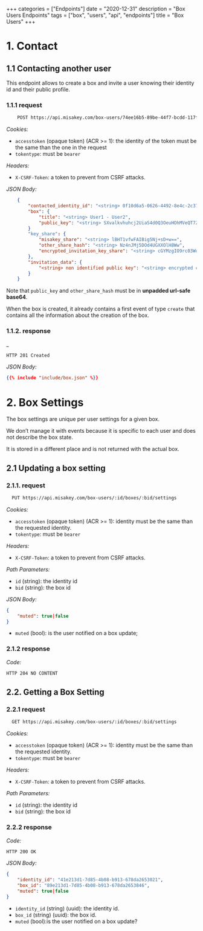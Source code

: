 +++
categories = ["Endpoints"]
date = "2020-12-31"
description = "Box Users Endpoints"
tags = ["box", "users", "api", "endpoints"]
title = "Box Users"
+++

# 1. Contact

## 1.1 Contacting another user

This endpoint allows to create a box and invite a user
knowing their identity id and their public profile.

### 1.1.1 request

```bash
    POST https://api.misakey.com/box-users/74ee16b5-89be-44f7-bcdd-117f496a90a7/contact
```

_Cookies:_
- `accesstoken` (opaque token) (ACR >= 1): the identity of the token must be the same than the one in the request
- `tokentype`: must be `bearer`

_Headers:_
- `X-CSRF-Token`: a token to prevent from CSRF attacks.

_JSON Body:_
```json
    {
        "contacted_identity_id": "<string> 0f10d6a5-0626-4492-8e4c-2c37b258f921 ",
        "box": {
            "title": "<string> User1 - User2",
            "public_key": "<string> SXvalkvhuhcj2UiaS4d0Q3OeuHOhMVeQT7ZGfCH2YCw",
        }
        "key_share": {
            "misakey_share": "<string> lBHT1vfwFAIBig5Nj+sD+w==",
            "other_share_hash": "<string> Nz4nJMj5DOd4UGXXOlH8Ww",
            "encrypted_invitation_key_share": "<string> cGYMzgIO9rc03WoSLAyoiQdLu7he5VbMRImLhRPmwTQ="
        },
        "invitation_data": {
            "<string> non identified public key": "<string> encrypted crypto action"
        }
    }
```

Note that `public_key` and `other_share_hash` must be in **unpadded url-safe base64**.

When the box is created, it already contains a first event
of type `create` that contains all the information about the creation of the box.

### 1.1.2. response

_
```bash
HTTP 201 Created
```

_JSON Body:_
```json
{{% include "include/box.json" %}}
```
# 2. Box Settings

The box settings are unique per user settings for a given box.

We don’t manage it with events because it is specific to each user and does not describe
the box state.

It is stored in a different place and is not returned with the actual box.

## 2.1 Updating a box setting

### 2.1.1. request

```bash
  PUT https://api.misakey.com/box-users/:id/boxes/:bid/settings
```

_Cookies:_
- `accesstoken` (opaque token) (ACR >= 1): identity must be the same than the requested identity.
- `tokentype`: must be `bearer`

_Headers:_
- `X-CSRF-Token`: a token to prevent from CSRF attacks.

_Path Parameters:_
- `id` (string): the identity id
- `bid` (string): the box id

_JSON Body:_
```json
{
    "muted": true|false
}
```

- `muted` (bool): is the user notified on a box update;

### 2.1.2 response

_Code:_
```bash
HTTP 204 NO CONTENT
```

## 2.2. Getting a Box Setting

### 2.2.1 request

```bash
  GET https://api.misakey.com/box-users/:id/boxes/:bid/settings
```

_Cookies:_
- `accesstoken` (opaque token) (ACR >= 1): identity must be the same than the requested identity.
- `tokentype`: must be `bearer`

_Headers:_
- `X-CSRF-Token`: a token to prevent from CSRF attacks.

_Path Parameters:_
- `id` (string): the identity id
- `bid` (string): the box id

### 2.2.2 response

_Code:_
```bash
HTTP 200 OK
```

_JSON Body:_
```json
{
    "identity_id": "41e213d1-7d85-4b08-b913-678da2653021",
    "box_id": "89e213d1-7d85-4b08-b913-678da2653846",
    "muted": true|false
}
```

- `identity_id` (string) (uuid): the identity id.
- `box_id` (string) (uuid): the box id.
- `muted` (bool):is the user notified on a box update?
